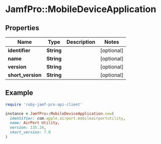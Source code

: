 # JamfPro::MobileDeviceApplication

## Properties

| Name | Type | Description | Notes |
| ---- | ---- | ----------- | ----- |
| **identifier** | **String** |  | [optional] |
| **name** | **String** |  | [optional] |
| **version** | **String** |  | [optional] |
| **short_version** | **String** |  | [optional] |

## Example

```ruby
require 'ruby-jamf-pro-api-client'

instance = JamfPro::MobileDeviceApplication.new(
  identifier: com.apple.airport.mobileairportutility,
  name: AirPort Utility,
  version: 135.24,
  short_version: 7.0
)
```

